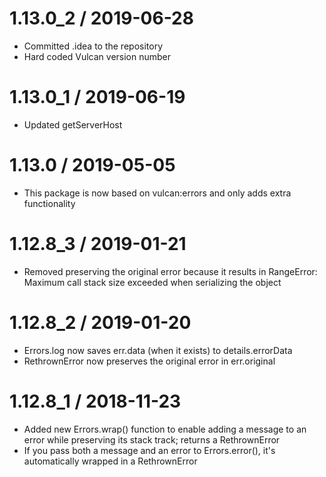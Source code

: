 1.13.0_2 / 2019-06-28
=====================

 * Committed .idea to the repository
 * Hard coded Vulcan version number
 
1.13.0_1 / 2019-06-19
=====================

 * Updated getServerHost
 
1.13.0 / 2019-05-05
===================

 * This package is now based on vulcan:errors and only adds extra functionality
 
1.12.8_3 / 2019-01-21
=====================

 * Removed preserving the original error because it results in RangeError: Maximum call stack size exceeded when serializing the object
 
1.12.8_2 / 2019-01-20
=====================

 * Errors.log now saves err.data (when it exists) to details.errorData
 * RethrownError now preserves the original error in err.original

1.12.8_1 / 2018-11-23
=====================

 * Added new Errors.wrap() function to enable adding a message to an error while preserving its stack track; returns a RethrownError
 * If you pass both a message and an error to Errors.error(), it's automatically wrapped in a RethrownError
